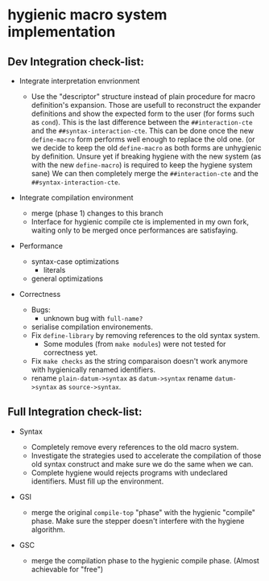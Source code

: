# hygienic macro system implementation

## Dev Integration check-list:

- Integrate interpretation envrionment
  - Use the "descriptor" structure instead of plain procedure for
    macro definition's expansion. Those are usefull to reconstruct the expander
    definitions and show the expected form to the user (for forms such as `cond`).
    This is the last difference between the `##interaction-cte` and the `##syntax-interaction-cte`.
    This can be done once the new `define-macro` form performs well enough to replace the old one.
    (or we decide to keep the old `define-macro` as both forms are unhygienic by definition. Unsure yet
    if breaking hygiene with the new system (as with the new `define-macro`) 
    is required to keep the hygiene system sane)
    We can then completely merge the `##interaction-cte` and the `##syntax-interaction-cte`.

- Integrate compilation environment
  - merge (phase 1) changes to this branch
  - Interface for hygienic compile cte is implemented 
    in my own fork, waiting only to be merged once
    performances are satisfaying.

- Performance
  - syntax-case optimizations
    - literals
  - general optimizations

- Correctness
  - Bugs:
    - unknown bug with `full-name?`
  - serialise compilation environements.
  - Fix `define-library` by removing references to the old syntax system.
    - Some modules (from `make modules`) were not tested for correctness yet.
  - Fix `make checks` as the string comparaison doesn't work anymore 
    with hygienically renamed identifiers.
  - rename `plain-datum->syntax` as `datum->syntax`
    rename `datum->syntax` as `source->syntax`.

## Full Integration check-list:

- Syntax
  - Completely remove every references to the old macro system.
  - Investigate the strategies used to accelerate the compilation
    of those old syntax construct and make sure we do the same when we can.
  - Complete hygiene would rejects programs with undeclared identifiers. 
    Must fill up the environment.

- GSI
  - merge the original `compile-top` "phase" with 
    the hygienic "compile" phase. Make sure the stepper doesn't
    interfere with the hygiene algorithm.

- GSC
  - merge the compilation phase to the hygienic compile phase.
    (Almost achievable for "free")

